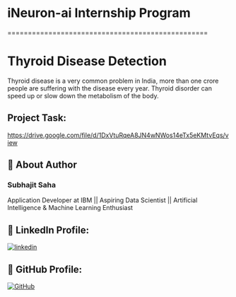 
# iNeuron-ai Internship Program
=================================================
# Thyroid Disease Detection

Thyroid disease is a very common problem in India, more than one crore people are suffering with the disease every year. Thyroid disorder can speed up or slow down the metabolism of the body.

## Project Task:
https://drive.google.com/file/d/1DxVtuRqeA8JN4wNWos14eTx5eKMtvEqs/view

  
## 🚀 About Author
### Subhajit Saha
Application Developer at IBM || Aspiring Data Scientist || Artificial Intelligence & Machine Learning Enthusiast

  
## 🔗 LinkedIn Profile:

[![linkedin](https://img.shields.io/badge/linkedin-0A66C2?style=for-the-badge&logo=linkedin&logoColor=white)](https://www.linkedin.com/in/subhajitsaha1903/)


## 🔗 GitHub Profile:

[![GitHub](https://img.shields.io/badge/GitHub-0A66C2?style=for-the-badge&logo=GitHub&logoColor=white)](https://github.com/subhajitsaha1903) 


    
